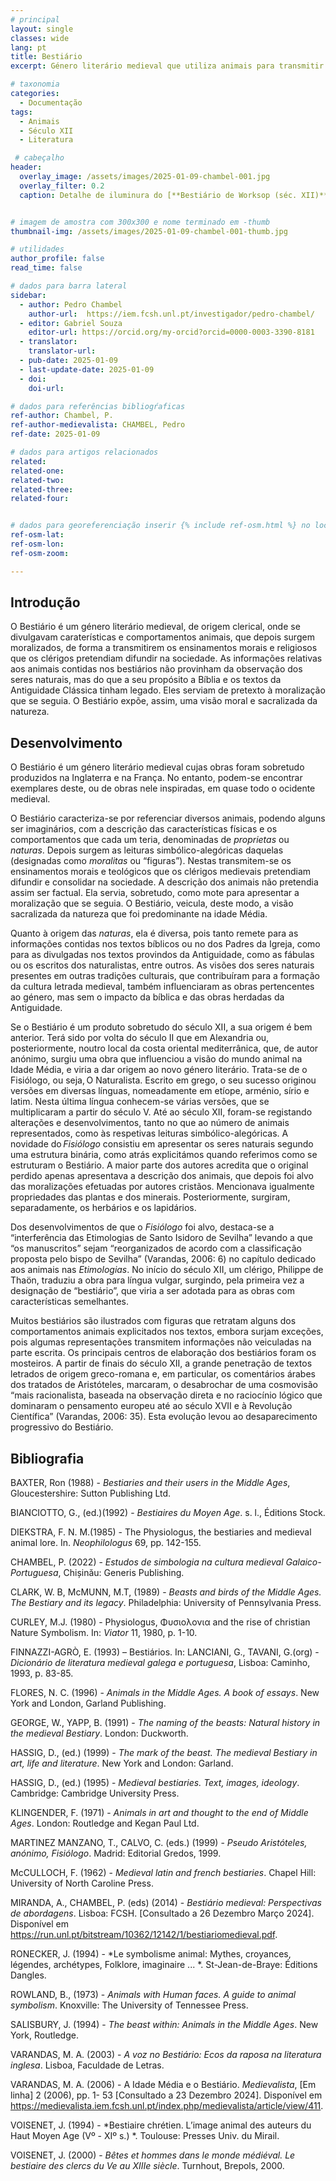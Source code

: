 ```yaml
---
# principal
layout: single
classes: wide
lang: pt
title: Bestiário 
excerpt: Género literário medieval que utiliza animais para transmitir ensinamentos morais. 

# taxonomia
categories:
  - Documentação
tags:
  - Animais
  - Século XII
  - Literatura

 # cabeçalho
header:
  overlay_image: /assets/images/2025-01-09-chambel-001.jpg
  overlay_filter: 0.2
  caption: Detalhe de iluminura do [**Bestiário de Worksop (séc. XII)**](https://commons.wikimedia.org/wiki/File:Sawfish_and_Ship_-_Google_Art_Project.jpg){:target="_blank"}. [Imagem em Domínio Público]


# imagem de amostra com 300x300 e nome terminado em -thumb
thumbnail-img: /assets/images/2025-01-09-chambel-001-thumb.jpg

# utilidades
author_profile: false
read_time: false

# dados para barra lateral
sidebar:
  - author: Pedro Chambel
    author-url:  https://iem.fcsh.unl.pt/investigador/pedro-chambel/
  - editor: Gabriel Souza
    editor-url: https://orcid.org/my-orcid?orcid=0000-0003-3390-8181
  - translator: 
    translator-url:
  - pub-date: 2025-01-09
  - last-update-date: 2025-01-09
  - doi: 
    doi-url:

# dados para referências bibliogŕaficas
ref-author: Chambel, P.
ref-author-medievalista: CHAMBEL, Pedro
ref-date: 2025-01-09

# dados para artigos relacionados
related: 
related-one:
related-two: 
related-three: 
related-four:  


# dados para georeferenciação inserir {% include ref-osm.html %} no local onde é para surgir mapa. Zoom entre 1 e 20
ref-osm-lat: 
ref-osm-lon: 
ref-osm-zoom: 

---
```

## Introdução
O Bestiário é um género literário medieval, de origem clerical, onde se divulgavam caraterísticas e comportamentos animais, que depois surgem moralizados, de forma a transmitirem os ensinamentos morais e religiosos que os clérigos pretendiam difundir na sociedade. As informações relativas aos animais contidas nos bestiários não provinham da observação dos seres naturais, mas do que a seu propósito a Bíblia e os textos da Antiguidade Clássica tinham legado. Eles serviam de pretexto à moralização que se seguia. O Bestiário expõe, assim, uma visão moral e sacralizada da natureza. 


## Desenvolvimento
O Bestiário é um género literário medieval cujas obras foram sobretudo produzidos na Inglaterra e na França. No entanto, podem-se encontrar exemplares deste, ou de obras nele inspiradas, em quase todo o ocidente medieval. 

O Bestiário caracteriza-se por referenciar diversos animais, podendo alguns ser imaginários, com a descrição das características físicas e os comportamentos que cada um teria, denominadas de *proprietas* ou *naturas*. Depois surgem as leituras simbólico-alegóricas daquelas (designadas como *moralitas* ou “figuras”). Nestas transmitem-se os ensinamentos morais e teológicos que os clérigos medievais pretendiam difundir e consolidar na sociedade. A descrição dos animais não pretendia assim ser factual. Ela servia, sobretudo, como mote para apresentar a moralização que se seguia.  O Bestiário, veicula, deste modo, a visão sacralizada da natureza que foi predominante na idade Média. 

Quanto à origem das *naturas*, ela é diversa, pois tanto remete para as informações contidas nos textos bíblicos ou no dos Padres da Igreja, como para as divulgadas nos textos provindos da Antiguidade, como as fábulas ou os escritos dos naturalistas, entre outros. As visões dos seres naturais presentes em outras tradições culturais, que contribuíram para a formação da cultura letrada medieval, também influenciaram as obras pertencentes ao género, mas sem o impacto da bíblica e das obras herdadas da Antiguidade. 

Se o Bestiário é um produto sobretudo do século XII, a sua origem é bem anterior. Terá sido por volta do século II que em Alexandria ou, posteriormente, noutro local da costa oriental mediterrânica, que, de autor anónimo, surgiu uma obra que influenciou a visão do mundo animal na Idade Média, e viria a dar origem ao novo género literário. Trata-se de o Fisiólogo, ou seja, O Naturalista. Escrito em grego, o seu sucesso originou versões em diversas línguas, nomeadamente em etíope, arménio, sírio e latim. Nesta última língua conhecem-se várias versões, que se multiplicaram a partir do século V. Até ao século XII, foram-se registando alterações e desenvolvimentos, tanto no que ao número de animais representados, como às respetivas leituras simbólico-alegóricas. A novidade do *Fisiólogo* consistiu em apresentar os seres naturais segundo uma estrutura binária, como atrás explicitámos quando referimos como se estruturam o Bestiário. A maior parte dos autores acredita que o original perdido apenas apresentava a descrição dos animais, que depois foi alvo das moralizações efetuadas por autores cristãos. Mencionava igualmente propriedades das plantas e dos minerais. Posteriormente, surgiram, separadamente, os herbários e os lapidários. 

Dos desenvolvimentos de que o *Fisiólogo* foi alvo, destaca-se a “interferência das Etimologias de Santo Isidoro de Sevilha” levando a que “os manuscritos” sejam “reorganizados de acordo com a classificação proposta pelo bispo de Sevilha” (Varandas, 2006: 6) no capítulo dedicado aos animais nas *Etimologias*. No início do século XII, um clérigo, Philippe de Thaön, traduziu a obra para língua vulgar, surgindo, pela primeira vez a designação de “bestiário”, que viria a ser adotada para as obras com características semelhantes. 

Muitos bestiários são ilustrados com figuras que retratam alguns dos comportamentos animais explicitados nos textos, embora surjam exceções, pois algumas representações transmitem informações não veiculadas na parte escrita. Os principais centros de elaboração dos bestiários foram os mosteiros. A partir de finais do século XII, a grande penetração de textos letrados de origem greco-romana e, em particular, os comentários árabes dos tratados de Aristóteles, marcaram, o desabrochar de uma cosmovisão “mais racionalista, baseada na observação direta e no raciocínio lógico que dominaram o pensamento europeu até ao século XVII e à Revolução Científica” (Varandas, 2006: 35). Esta evolução levou ao desaparecimento progressivo do Bestiário. 

## Bibliografia
BAXTER, Ron (1988) - *Bestiaries and their users in the Middle Ages*, Gloucestershire: Sutton Publishing Ltd.

BIANCIOTTO, G., (ed.)(1992) -  *Bestiaires du Moyen Age*. s. l., Éditions Stock.

DIEKSTRA, F. N. M.(1985) -  The Physiologus, the bestiaries and medieval animal lore. In. *Neophilologus* 69, pp. 142-155. 

CHAMBEL, P.  (2022) - *Estudos de simbologia na cultura medieval Galaico-Portuguesa*, Chișinău: Generis Publishing.

CLARK, W. B, McMUNN, M.T, (1989) - *Beasts and birds of the Middle Ages. The Bestiary and its legacy*. Philadelphia: University of Pennsylvania Press.

CURLEY, M.J. (1980) - Physiologus, Φυσιολονια and the rise of christian Nature Symbolism. In: *Viator* 11, 1980, p. 1-10.

FINNAZZI-AGRÒ, E. (1993) – Bestiários. In: LANCIANI, G., TAVANI, G.(org) - *Dicionário de literatura medieval galega e portuguesa*, Lisboa: Caminho, 1993, p. 83-85.

FLORES, N. C. (1996) - *Animals in the Middle Ages. A book of essays*. New York and London, Garland Publishing.

GEORGE, W., YAPP, B. (1991) - *The naming of the beasts: Natural history in the medieval Bestiary*. London: Duckworth.
 
HASSIG, D., (ed.) (1999) - *The mark of the beast. The medieval Bestiary in art, life and literature*. New York and London: Garland.

HASSIG, D., (ed.) (1995) - *Medieval bestiaries. Text, images, ideology*. Cambridge:  Cambridge University Press.

KLINGENDER, F. (1971) - *Animals in art and thought to the end of Middle Ages*. London: Routledge and Kegan Paul Ltd.

MARTINEZ MANZANO, T., CALVO, C. (eds.) (1999) - *Pseudo Aristóteles, anónimo, Fisiólogo*. Madrid: Editorial Gredos, 1999. 
 
McCULLOCH, F. (1962) - *Medieval latin and french bestiaries*. Chapel Hill: University of North Caroline Press.

MIRANDA, A., CHAMBEL, P. (eds) (2014) - *Bestiário medieval: Perspectivas de abordagens*. Lisboa: FCSH. [Consultado a 26 Dezembro Março 2024]. Disponível em https://run.unl.pt/bitstream/10362/12142/1/bestiariomedieval.pdf.

RONECKER, J. (1994) - *Le symbolisme animal: Mythes, croyances, légendes, archétypes, Folklore, imaginaire ... *. St-Jean-de-Braye: Éditions Dangles. 

ROWLAND, B., (1973) - *Animals with Human faces. A guide to animal symbolism*. Knoxville: The University of Tennessee Press. 

SALISBURY, J. (1994) - *The beast within: Animals in the Middle Ages*. New York, Routledge.

VARANDAS, M. A. (2003) - *A voz no Bestiário: Ecos da raposa na literatura inglesa*. Lisboa, Faculdade de Letras. 

VARANDAS, M. A. (2006) -   A Idade Média e o Bestiário. *Medievalista*, [Em linha] 2 (2006), pp. 1- 53 [Consultado a 23 Dezembro 2024]. Disponível em https://medievalista.iem.fcsh.unl.pt/index.php/medievalista/article/view/411.

VOISENET, J. (1994) - *Bestiaire chrétien. L’image animal des auteurs du Haut Moyen Age (Vº - XIº s.) *. Toulouse: Presses Univ. du Mirail.
 
VOISENET, J. (2000) - *Bêtes et hommes dans le monde médiéval. Le bestiaire des clercs du Ve au XIIIe siècle*. Turnhout, Brepols, 2000.
